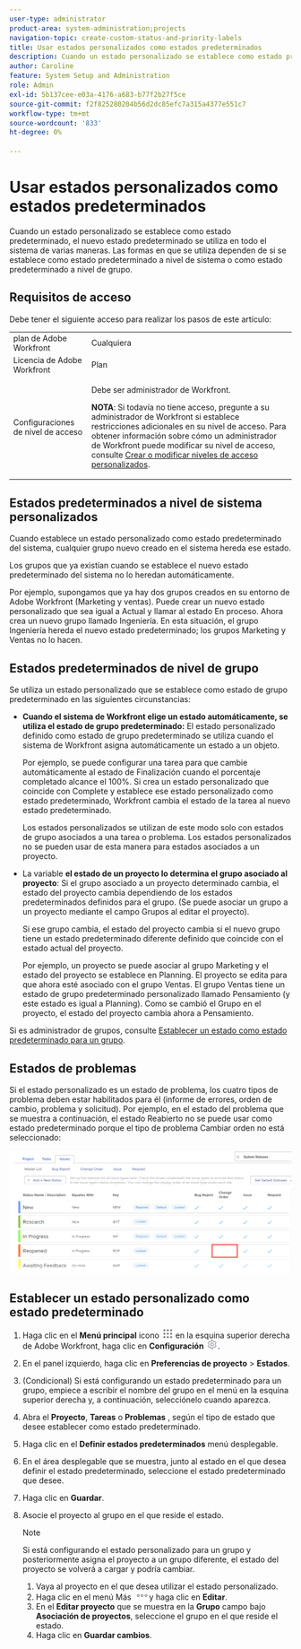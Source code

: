```yaml
---
user-type: administrator
product-area: system-administration;projects
navigation-topic: create-custom-status-and-priority-labels
title: Usar estados personalizados como estados predeterminados
description: Cuando un estado personalizado se establece como estado predeterminado, el nuevo estado predeterminado se utiliza en todo el sistema de varias maneras. Las formas en que se utiliza dependen de si se establece como estado predeterminado a nivel de sistema o como estado predeterminado a nivel de grupo.
author: Caroline
feature: System Setup and Administration
role: Admin
exl-id: 5b137cee-e03a-4176-a683-b77f2b27f5ce
source-git-commit: f2f825280204b56d2dc85efc7a315a4377e551c7
workflow-type: tm+mt
source-wordcount: '833'
ht-degree: 0%

---
```


# Usar estados personalizados como estados predeterminados

Cuando un estado personalizado se establece como estado predeterminado, el nuevo estado predeterminado se utiliza en todo el sistema de varias maneras. Las formas en que se utiliza dependen de si se establece como estado predeterminado a nivel de sistema o como estado predeterminado a nivel de grupo.

## Requisitos de acceso

Debe tener el siguiente acceso para realizar los pasos de este artículo:

<table style="table-layout:auto"> 
 <col> 
 <col> 
 <tbody> 
  <tr> 
   <td role="rowheader">plan de Adobe Workfront</td> 
   <td>Cualquiera</td> 
  </tr> 
  <tr> 
   <td role="rowheader">Licencia de Adobe Workfront</td> 
   <td>Plan</td> 
  </tr> 
  <tr> 
   <td role="rowheader">Configuraciones de nivel de acceso</td> 
   <td> <p>Debe ser administrador de Workfront.</p> <p><b>NOTA</b>: Si todavía no tiene acceso, pregunte a su administrador de Workfront si establece restricciones adicionales en su nivel de acceso. Para obtener información sobre cómo un administrador de Workfront puede modificar su nivel de acceso, consulte <a href="../../../administration-and-setup/add-users/configure-and-grant-access/create-modify-access-levels.md" class="MCXref xref">Crear o modificar niveles de acceso personalizados</a>.</p> </td> 
  </tr> 
 </tbody> 
</table>

## Estados predeterminados a nivel de sistema personalizados

Cuando establece un estado personalizado como estado predeterminado del sistema, cualquier grupo nuevo creado en el sistema hereda ese estado.

Los grupos que ya existían cuando se establece el nuevo estado predeterminado del sistema no lo heredan automáticamente.

Por ejemplo, supongamos que ya hay dos grupos creados en su entorno de Adobe Workfront (Marketing y ventas). Puede crear un nuevo estado personalizado que sea igual a Actual y llamar al estado En proceso. Ahora crea un nuevo grupo llamado Ingeniería. En esta situación, el grupo Ingeniería hereda el nuevo estado predeterminado; los grupos Marketing y Ventas no lo hacen.

## Estados predeterminados de nivel de grupo

Se utiliza un estado personalizado que se establece como estado de grupo predeterminado en las siguientes circunstancias:

* **Cuando el sistema de Workfront elige un estado automáticamente, se utiliza el estado de grupo predeterminado:** El estado personalizado definido como estado de grupo predeterminado se utiliza cuando el sistema de Workfront asigna automáticamente un estado a un objeto.

   Por ejemplo, se puede configurar una tarea para que cambie automáticamente al estado de Finalización cuando el porcentaje completado alcance el 100%. Si crea un estado personalizado que coincide con Complete y establece ese estado personalizado como estado predeterminado, Workfront cambia el estado de la tarea al nuevo estado predeterminado.

   Los estados personalizados se utilizan de este modo solo con estados de grupo asociados a una tarea o problema. Los estados personalizados no se pueden usar de esta manera para estados asociados a un proyecto.

* La variable **el estado de un proyecto lo determina el grupo asociado al proyecto**: Si el grupo asociado a un proyecto determinado cambia, el estado del proyecto cambia dependiendo de los estados predeterminados definidos para el grupo. (Se puede asociar un grupo a un proyecto mediante el campo Grupos al editar el proyecto).

   Si ese grupo cambia, el estado del proyecto cambia si el nuevo grupo tiene un estado predeterminado diferente definido que coincide con el estado actual del proyecto.

   Por ejemplo, un proyecto se puede asociar al grupo Marketing y el estado del proyecto se establece en Planning. El proyecto se edita para que ahora esté asociado con el grupo Ventas. El grupo Ventas tiene un estado de grupo predeterminado personalizado llamado Pensamiento (y este estado es igual a Planning). Como se cambió el Grupo en el proyecto, el estado del proyecto cambia ahora a Pensamiento.

Si es administrador de grupos, consulte [Establecer un estado como estado predeterminado para un grupo](/help/quicksilver/administration-and-setup/manage-groups/manage-group-statuses/use-custom-statuses-as-default-statuses-group.md).

## Estados de problemas

Si el estado personalizado es un estado de problema, los cuatro tipos de problema deben estar habilitados para él (informe de errores, orden de cambio, problema y solicitud). Por ejemplo, en el estado del problema que se muestra a continuación, el estado Reabierto no se puede usar como estado predeterminado porque el tipo de problema Cambiar orden no está seleccionado:

![](assets/all-4-issue-types-enabled.png)

## Establecer un estado personalizado como estado predeterminado

1. Haga clic en el **Menú principal** icono ![](assets/main-menu-icon.png) en la esquina superior derecha de Adobe Workfront, haga clic en **Configuración** ![](assets/gear-icon-settings.png).
1. En el panel izquierdo, haga clic en **Preferencias de proyecto** > **Estados**.
1. (Condicional) Si está configurando un estado predeterminado para un grupo, empiece a escribir el nombre del grupo en el menú en la esquina superior derecha y, a continuación, selecciónelo cuando aparezca.
1. Abra el **Proyecto**, **Tareas** o **Problemas** , según el tipo de estado que desee establecer como estado predeterminado.
1. Haga clic en el **Definir estados predeterminados** menú desplegable.
1. En el área desplegable que se muestra, junto al estado en el que desea definir el estado predeterminado, seleccione el estado predeterminado que desee.
1. Haga clic en **Guardar**.
1. Asocie el proyecto al grupo en el que reside el estado.

   >[!NOTE]
   >
   >Si está configurando el estado personalizado para un grupo y posteriormente asigna el proyecto a un grupo diferente, el estado del proyecto se volverá a cargar y podría cambiar.

   1. Vaya al proyecto en el que desea utilizar el estado personalizado.
   1. Haga clic en el menú Más ![](assets/more-icon.png)y haga clic en **Editar**.
   1. En el **Editar proyecto** que se muestra en la **Grupo** campo bajo **Asociación de proyectos**, seleccione el grupo en el que reside el estado.
   1. Haga clic en **Guardar cambios**.
